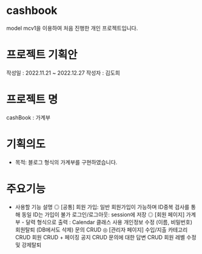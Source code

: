 # cashbook
model mcv1을 이용하여 처음 진행한 개인 프로젝트입니다.

# 프로젝트 기획안
작성일 : 2022.11.21 ~ 2022.12.27
작성자 : 김도희

# 프로젝트 명
cashBook : 가계부

# 기획의도
- 목적: 블로그 형식의 가계부를 구현하였습니다. 

# 주요기능
- 사용할 기능 설명
◎ [공통]
  회원 가입: 일반 회원가입이 가능하며 ID중복 검사를 통해 동일 ID는 가입이 불가
  로그인/로그아웃: session에 저장
◎ [회원 페이지]
  가계부 - 달력 형식으로 출력 : Calendar 클래스 사용 
  개인정보 수정 (이름, 비밀번호)
  회원탈퇴 (DB에서도 삭제)
  문의 CRUD 
◎ [관리자 페이지]
  수입/지출 카테고리 CRUD
  회원 CRUD + 페이징
  공지 CRUD
  문의에 대한 답변 CRUD
  회원 레벨 수정 및 강제탈퇴
